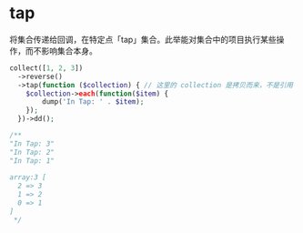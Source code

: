 # tap

将集合传递给回调，在特定点「tap」集合。此举能对集合中的项目执行某些操作，而不影响集合本身。

```php
collect([1, 2, 3])
  ->reverse()
  ->tap(function ($collection) { // 这里的 collection 是拷贝而来，不是引用
    $collection->each(function($item) {
    	dump('In Tap: ' . $item);
    });
  })->dd();

/**
"In Tap: 3"
"In Tap: 2"
"In Tap: 1"
 
array:3 [
  2 => 3
  1 => 2
  0 => 1
] 
 */
```
